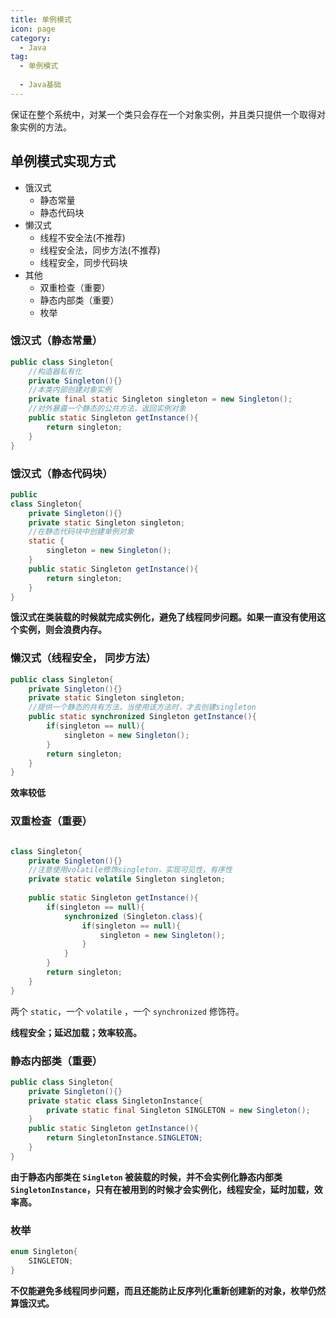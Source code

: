 ```yaml
---
title: 单例模式
icon: page
category:
  - Java
tag:
  - 单例模式
  
  - Java基础
---
```


保证在整个系统中，对某一个类只会存在一个对象实例，并且类只提供一个取得对象实例的方法。
<!-- more -->
## 单例模式实现方式

- 饿汉式
  - 静态常量
  - 静态代码块
- 懒汉式
  - 线程不安全法(不推荐)
  - 线程安全法，同步方法(不推荐)
  - 线程安全，同步代码块
- 其他
  - 双重检查（重要）
  - 静态内部类（重要）
  - 枚举

### 饿汉式（静态常量）

```java
public class Singleton{
    //构造器私有化
    private Singleton(){}
    //本类内部创建对象实例
    private final static Singleton singleton = new Singleton();
    //对外暴露一个静态的公共方法，返回实例对象
    public static Singleton getInstance(){
        return singleton;
    }
}
```

### 饿汉式（静态代码块）

```java
public 
class Singleton{
    private Singleton(){}
    private static Singleton singleton;
    //在静态代码块中创建单例对象
    static {
        singleton = new Singleton();
    }
    public static Singleton getInstance(){
        return singleton;
    }
}
```

**饿汉式在类装载的时候就完成实例化，避免了线程同步问题。如果一直没有使用这个实例，则会浪费内存。**

### 懒汉式（线程安全， 同步方法）

```java
public class Singleton{
    private Singleton(){}
    private static Singleton singleton;
    //提供一个静态的共有方法，当使用该方法时，才去创建singleton
    public static synchronized Singleton getInstance(){
        if(singleton == null){
            singleton = new Singleton();
        }
        return singleton;
    }
}
```

**效率较低**

### 双重检查（重要）

```java

class Singleton{
    private Singleton(){}
    //注意使用volatile修饰singleton，实现可见性，有序性
    private static volatile Singleton singleton;
    
    public static Singleton getInstance(){
        if(singleton == null){
            synchronized (Singleton.class){
                if(singleton == null){
                    singleton = new Singleton();
                }
            }
        }
        return singleton;
    }
}
```

两个 `static`，一个 `volatile` ，一个 `synchronized` 修饰符。

**线程安全；延迟加载；效率较高。**

### 静态内部类（重要）

```java
public class Singleton{
    private Singleton(){}
    private static class SingletonInstance{
        private static final Singleton SINGLETON = new Singleton();
    }
    public static Singleton getInstance(){
        return SingletonInstance.SINGLETON;
    }
}
```

**由于静态内部类在 `Singleton` 被装载的时候，并不会实例化静态内部类 `SingletonInstance`，只有在被用到的时候才会实例化，线程安全，延时加载，效率高。**

### 枚举

```java
enum Singleton{
    SINGLETON;
}
```

**不仅能避免多线程同步问题，而且还能防止反序列化重新创建新的对象，枚举仍然算饿汉式。**
